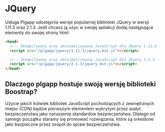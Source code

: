 # JQuery

Usługa Plgapp udostępnia wersje popularnej biblioteki JQuery w wersji 1.11.3 oraz 2.1.3. Jeśli chcesz ją użyc w swojej apliakcji dodaj następujące elementy do swojej strony html:

```html
<head>
  <!-- Skompilowany oraz zminimalizowany JavaScript dla JQuery 1.11.3 -->
  <script src="/plgapp/jquery/1.11.3/jquery.min.js"></script>

  <!-- Skompilowany oraz zminimalizowany JavaScript dla JQuery 2.1.3 -->
  <script src="/plgapp/jquery/2.1.3/jquery.min.js"></script>
</head>
```

## Dlaczego plgapp hostuje swoją wersję biblioteki Boostrap?

Użycie jakich kolwiek bibliotek JavaScript pochodzących z zewnętrznych
miejsc (CDN) będzie pierwszym elementem wykrytym przez audyt bezpieczeństwa jako naruszenie standardów bezpieczeństwa. Dlatego od samego początku staramy się promować rozwiązania, które są orkeślone jako bezpieczne przez zespół do spraw bezpieczeństwa.
